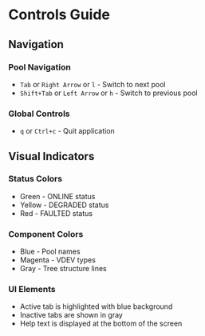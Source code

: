 # Controls Guide

## Navigation

### Pool Navigation

- `Tab` or `Right Arrow` or `l` - Switch to next pool
- `Shift+Tab` or `Left Arrow` or `h` - Switch to previous pool

### Global Controls

- `q` or `Ctrl+c` - Quit application

## Visual Indicators

### Status Colors

- Green - ONLINE status
- Yellow - DEGRADED status
- Red - FAULTED status

### Component Colors

- Blue - Pool names
- Magenta - VDEV types
- Gray - Tree structure lines

### UI Elements

- Active tab is highlighted with blue background
- Inactive tabs are shown in gray
- Help text is displayed at the bottom of the screen
